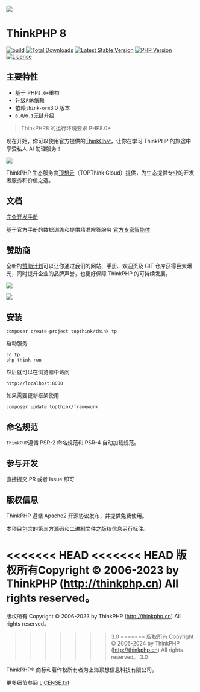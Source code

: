 ![](https://www.thinkphp.cn/uploads/images/20230630/300c856765af4d8ae758c503185f8739.png)

# ThinkPHP 8

[![build](https://github.com/top-think/framework/actions/workflows/build.yml/badge.svg?branch=8.0)](https://github.com/top-think/framework/actions)
[![Total Downloads](https://poser.pugx.org/topthink/framework/downloads)](https://packagist.org/packages/topthink/framework)
[![Latest Stable Version](https://poser.pugx.org/topthink/framework/v/stable)](https://packagist.org/packages/topthink/framework)
[![PHP Version](https://img.shields.io/badge/php-%3E%3D8.0-8892BF.svg)](http://www.php.net/)
[![License](https://poser.pugx.org/topthink/framework/license)](https://packagist.org/packages/topthink/framework)

## 主要特性

- 基于 PHP`8.0+`重构
- 升级`PSR`依赖
- 依赖`think-orm`3.0 版本
- `6.0`/`6.1`无缝升级

> ThinkPHP8 的运行环境要求 PHP8.0+

现在开始，你可以使用官方提供的[ThinkChat](https://chat.topthink.com/)，让你在学习 ThinkPHP 的旅途中享受私人 AI 助理服务！

[![](https://www.topthink.com/uploads/assistant/20230630/4d1a3f0ad2958b49bb8189b7ef824cb0.png)](https://chat.topthink.com/)

ThinkPHP 生态服务由[顶想云](https://www.topthink.com)（TOPThink Cloud）提供，为生态提供专业的开发者服务和价值之选。

## 文档

[完全开发手册](https://doc.thinkphp.cn)

基于官方手册的数据训练和提供精准解答服务
[官方专家智能体](https://chat.topthink.com/chat/eorole)

## 赞助商

全新的[赞助计划](https://www.thinkphp.cn/sponsor)可以让你通过我们的网站、手册、欢迎页及 GIT 仓库获得巨大曝光，同时提升企业的品牌声誉，也更好保障 ThinkPHP 的可持续发展。

[![](https://www.thinkphp.cn/sponsor/special.svg)](https://www.thinkphp.cn/sponsor/special)

[![](https://www.thinkphp.cn/sponsor.svg)](https://www.thinkphp.cn/sponsor)

## 安装

```
composer create-project topthink/think tp
```

启动服务

```
cd tp
php think run
```

然后就可以在浏览器中访问

```
http://localhost:8000
```

如果需要更新框架使用

```
composer update topthink/framework
```

## 命名规范

`ThinkPHP`遵循 PSR-2 命名规范和 PSR-4 自动加载规范。

## 参与开发

直接提交 PR 或者 Issue 即可

## 版权信息

ThinkPHP 遵循 Apache2 开源协议发布，并提供免费使用。

本项目包含的第三方源码和二进制文件之版权信息另行标注。

<<<<<<< HEAD
<<<<<<< HEAD
版权所有Copyright © 2006-2023 by ThinkPHP (http://thinkphp.cn) All rights reserved。
=======
版权所有 Copyright © 2006-2023 by ThinkPHP (http://thinkphp.cn) All rights reserved。
>>>>>>> 3.0
=======
版权所有 Copyright © 2006-2024 by ThinkPHP (http://thinkphp.cn) All rights reserved。
>>>>>>> 3.0

ThinkPHP® 商标和著作权所有者为上海顶想信息科技有限公司。

更多细节参阅 [LICENSE.txt](LICENSE.txt)
